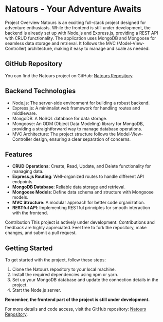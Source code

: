 # Natours - Your Adventure Awaits

Project Overview
Natours is an exciting full-stack project designed for adventure enthusiasts. While the frontend is still under development, the backend is already set up with Node.js and Express.js, providing a REST API with CRUD functionality. The application uses MongoDB and Mongoose for seamless data storage and retrieval. It follows the MVC (Model-View-Controller) architecture, making it easy to manage and scale as needed.

## GitHub Repository
You can find the Natours project on GitHub: [Natours Repository](https://github.com/shaik-adnan1/Natours.git)

## Backend Technologies
- Node.js: The server-side environment for building a robust backend.
- Express.js: A minimalist web framework for handling routes and middleware.
- MongoDB: A NoSQL database for data storage.
- Mongoose: An ODM (Object Data Modeling) library for MongoDB, providing a straightforward way to manage database operations.
- MVC Architecture: The project structure follows the Model-View-Controller design, ensuring a clear separation of concerns.

## Features
- **CRUD Operations**: Create, Read, Update, and Delete functionality for managing data.
- **Express.js Routing**: Well-organized routes to handle different API endpoints.
- **MongoDB Database**: Reliable data storage and retrieval.
- **Mongoose Models**: Define data schema and structure with Mongoose models.
- **MVC Structure**: A modular approach for better code organization.
- **RESTful API**: Implementing RESTful principles for smooth interaction with the frontend.

Contribution
This project is actively under development. Contributions and feedback are highly appreciated. Feel free to fork the repository, make changes, and submit a pull request.

## Getting Started
To get started with the project, follow these steps:
1. Clone the Natours repository to your local machine.
2. Install the required dependencies using npm or yarn.
3. Set up your MongoDB database and update the connection details in the project.
4. Start the Node.js server.

**Remember, the frontend part of the project is still under development.**

For more details and code access, visit the GitHub repository: [Natours Repository](https://github.com/shaik-adnan1/Natours.git).
